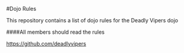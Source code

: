 #Dojo Rules

This repository contains a list of dojo rules for the Deadly Vipers dojo

####All members should read the rules

https://github.com/deadlyvipers